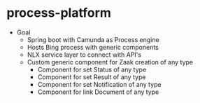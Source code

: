 # process-platform
- Goal 
    - Spring boot with Camunda as Process engine 
    - Hosts Bing process with generic components
    - NLX service layer to connect with API's
    - Custom generic component for Zaak creation of any type
        - Component for set Status of any type
        - Component for set Result of any type
        - Component for set Notification of any type
        - Component for link Document of any type
  
